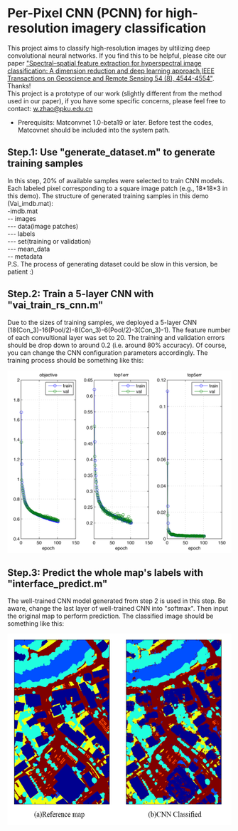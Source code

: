 # Per-Pixel CNN (PCNN) for high-resolution imagery classification
This project aims to classify high-resolution images by ultilizing deep convolutional neural networks. If you find this to be helpful, please cite our paper ["Spectral–spatial feature extraction for hyperspectral image classification: A dimension reduction and deep learning approach,IEEE Transactions on Geoscience and Remote Sensing 54 (8), 4544-4554"](http://ieeexplore.ieee.org/abstract/document/7450160/). Thanks! <br />
This project is a prototype of our work (slightly different from the method used in our paper), if you have some specific concerns, please feel free to contact: w.zhao@pku.edu.cn

* Prerequisits: Matconvnet 1.0-beta19 or later. Before test the codes, Matcovnet should be included into the system path.

## Step.1: Use "generate_dataset.m" to generate training samples
In this step, 20% of available samples were selected to train CNN models. Each labeled pixel corresponding to a square image patch (e.g., 18\*18\*3 in this demo).
The structure of generated training samples in this demo (Vai_imdb.mat):<br />
-imdb.mat<br />
-- images<br />
--- data(image patches)<br />
--- labels<br />
--- set(training or validation)<br />
--- mean_data<br />
-- metadata<br />
P.S. The process of generating dataset could be slow in this version, be patient :) 

## Step.2: Train a 5-layer CNN with "vai_train_rs_cnn.m"
Due to the sizes of training samples, we deployed a 5-layer CNN (18(Con_3)-16(Pool/2)-8(Con_3)-6(Pool/2)-3(Con_3)-1). The feature number of each convultional layer was set to 20. The training and validation errors should be drop down to around 0.2 (i.e. around 80% accuracy). Of course, you can change the CNN configuration parameters accordingly. The training process should be something like this:<br />

<img src="https://github.com/WMWZCU/pCNN/blob/master/data/vai_cnn.png" alt="Training" width="600" height="410">



## Step.3: Predict the whole map's labels with "interface_predict.m"
The well-trained CNN model generated from step 2 is used in this step. Be aware, change the last layer of well-trained CNN into "softmax". Then input the original map to perform prediction. The classified image should be something like this:<br />

<img src="https://github.com/WMWZCU/pCNN/blob/master/data/CNN_classify.png" alt="Results" width="600" height="430">
